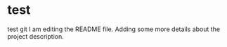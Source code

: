 # test
test git
I am editing the README file. Adding some more details about the project description.
